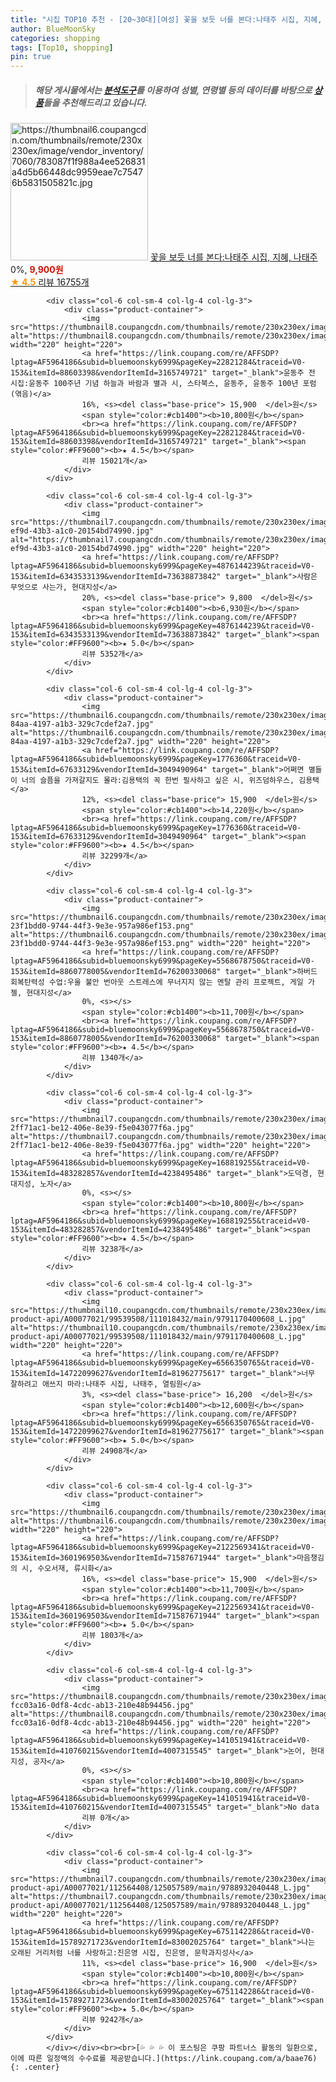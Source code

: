 ```yaml
---
title: "시집 TOP10 추천 - [20~30대][여성] 꽃을 보듯 너를 본다:나태주 시집, 지혜, 나태주"
author: BlueMoonSky
categories: shopping
tags: [Top10, shopping]
pin: true
---
```


> ##### 해당 게시물에서는 [**분석도구**](https://itemscout.io/)를 이용하여 **성별**, **연령별** 등의 데이터를 바탕으로 [**상품**](https://link.coupang.com/a/baae76)들을 추천해드리고 있습니다.
<div class="container"><div class="row">
            <div class="col-6 col-sm-4 col-lg-4 col-lg-3">
                <div class="product-container">
                    <img src="https://thumbnail6.coupangcdn.com/thumbnails/remote/230x230ex/image/vendor_inventory/7060/783087f1f988a4ee526831a4d5b66448dc9959eae7c75476b5831505821c.jpg" alt="https://thumbnail6.coupangcdn.com/thumbnails/remote/230x230ex/image/vendor_inventory/7060/783087f1f988a4ee526831a4d5b66448dc9959eae7c75476b5831505821c.jpg" width="220" height="220">
                    <a href="https://link.coupang.com/re/AFFSDP?lptag=AF5964186&subid=bluemoonsky6999&pageKey=71321625&traceid=V0-153&itemId=238025840&vendorItemId=3584714208" target="_blank">꽃을 보듯 너를 본다:나태주 시집, 지혜, 나태주</a>
                    0%, <s></s> 
                    <span style="color:#cb1400"><b>9,900원</b></span>
                    <br><a href="https://link.coupang.com/re/AFFSDP?lptag=AF5964186&subid=bluemoonsky6999&pageKey=71321625&traceid=V0-153&itemId=238025840&vendorItemId=3584714208" target="_blank"><span style="color:#FF9600"><b>★ 4.5</b></span>
                    리뷰 16755개</a>
                </div>
            </div>
            
            <div class="col-6 col-sm-4 col-lg-4 col-lg-3">
                <div class="product-container">
                    <img src="https://thumbnail8.coupangcdn.com/thumbnails/remote/230x230ex/image/vendor_inventory/9d80/27c4065301723aa3cadbe0ef2545d07353a48ebe7abdd92d4a907d59aafc.jpg" alt="https://thumbnail8.coupangcdn.com/thumbnails/remote/230x230ex/image/vendor_inventory/9d80/27c4065301723aa3cadbe0ef2545d07353a48ebe7abdd92d4a907d59aafc.jpg" width="220" height="220">
                    <a href="https://link.coupang.com/re/AFFSDP?lptag=AF5964186&subid=bluemoonsky6999&pageKey=22821284&traceid=V0-153&itemId=88603398&vendorItemId=3165749721" target="_blank">윤동주 전 시집:윤동주 100주년 기념 하늘과 바람과 별과 시, 스타북스, 윤동주, 윤동주 100년 포럼 (엮음)</a>
                    16%, <s><del class="base-price"> 15,900  </del>원</s> 
                    <span style="color:#cb1400"><b>10,800원</b></span>
                    <br><a href="https://link.coupang.com/re/AFFSDP?lptag=AF5964186&subid=bluemoonsky6999&pageKey=22821284&traceid=V0-153&itemId=88603398&vendorItemId=3165749721" target="_blank"><span style="color:#FF9600"><b>★ 4.5</b></span>
                    리뷰 15021개</a>
                </div>
            </div>
            
            <div class="col-6 col-sm-4 col-lg-4 col-lg-3">
                <div class="product-container">
                    <img src="https://thumbnail7.coupangcdn.com/thumbnails/remote/230x230ex/image/retail/images/2021/01/26/16/0/9c2b3338-ef9d-43b3-a1c0-20154bd74990.jpg" alt="https://thumbnail7.coupangcdn.com/thumbnails/remote/230x230ex/image/retail/images/2021/01/26/16/0/9c2b3338-ef9d-43b3-a1c0-20154bd74990.jpg" width="220" height="220">
                    <a href="https://link.coupang.com/re/AFFSDP?lptag=AF5964186&subid=bluemoonsky6999&pageKey=4876144239&traceid=V0-153&itemId=6343533139&vendorItemId=73638873842" target="_blank">사람은 무엇으로 사는가, 현대지성</a>
                    20%, <s><del class="base-price"> 9,800  </del>원</s> 
                    <span style="color:#cb1400"><b>6,930원</b></span>
                    <br><a href="https://link.coupang.com/re/AFFSDP?lptag=AF5964186&subid=bluemoonsky6999&pageKey=4876144239&traceid=V0-153&itemId=6343533139&vendorItemId=73638873842" target="_blank"><span style="color:#FF9600"><b>★ 5.0</b></span>
                    리뷰 5352개</a>
                </div>
            </div>
            
            <div class="col-6 col-sm-4 col-lg-4 col-lg-3">
                <div class="product-container">
                    <img src="https://thumbnail6.coupangcdn.com/thumbnails/remote/230x230ex/image/product/image/vendoritem/2019/06/19/3049490964/9c20ee70-84aa-4197-a1b3-329c7cdef2a7.jpg" alt="https://thumbnail6.coupangcdn.com/thumbnails/remote/230x230ex/image/product/image/vendoritem/2019/06/19/3049490964/9c20ee70-84aa-4197-a1b3-329c7cdef2a7.jpg" width="220" height="220">
                    <a href="https://link.coupang.com/re/AFFSDP?lptag=AF5964186&subid=bluemoonsky6999&pageKey=1776360&traceid=V0-153&itemId=67633129&vendorItemId=3049490964" target="_blank">어쩌면 별들이 너의 슬픔을 가져갈지도 몰라:김용택의 꼭 한번 필사하고 싶은 시, 위즈덤하우스, 김용택</a>
                    12%, <s><del class="base-price"> 15,900  </del>원</s> 
                    <span style="color:#cb1400"><b>14,220원</b></span>
                    <br><a href="https://link.coupang.com/re/AFFSDP?lptag=AF5964186&subid=bluemoonsky6999&pageKey=1776360&traceid=V0-153&itemId=67633129&vendorItemId=3049490964" target="_blank"><span style="color:#FF9600"><b>★ 4.5</b></span>
                    리뷰 32299개</a>
                </div>
            </div>
            
            <div class="col-6 col-sm-4 col-lg-4 col-lg-3">
                <div class="product-container">
                    <img src="https://thumbnail6.coupangcdn.com/thumbnails/remote/230x230ex/image/retail/images/7895838449525321-23f1bdd0-9744-44f3-9e3e-957a986ef153.png" alt="https://thumbnail6.coupangcdn.com/thumbnails/remote/230x230ex/image/retail/images/7895838449525321-23f1bdd0-9744-44f3-9e3e-957a986ef153.png" width="220" height="220">
                    <a href="https://link.coupang.com/re/AFFSDP?lptag=AF5964186&subid=bluemoonsky6999&pageKey=5568678750&traceid=V0-153&itemId=8860778005&vendorItemId=76200330068" target="_blank">하버드 회복탄력성 수업:우울 불안 번아웃 스트레스에 무너지지 않는 멘탈 관리 프로젝트, 게일 가젤, 현대지성</a>
                    0%, <s></s> 
                    <span style="color:#cb1400"><b>11,700원</b></span>
                    <br><a href="https://link.coupang.com/re/AFFSDP?lptag=AF5964186&subid=bluemoonsky6999&pageKey=5568678750&traceid=V0-153&itemId=8860778005&vendorItemId=76200330068" target="_blank"><span style="color:#FF9600"><b>★ 4.5</b></span>
                    리뷰 1340개</a>
                </div>
            </div>
            
            <div class="col-6 col-sm-4 col-lg-4 col-lg-3">
                <div class="product-container">
                    <img src="https://thumbnail7.coupangcdn.com/thumbnails/remote/230x230ex/image/retail/images/1065841973271331-2ff71ac1-be12-406e-8e39-f5e043077f6a.jpg" alt="https://thumbnail7.coupangcdn.com/thumbnails/remote/230x230ex/image/retail/images/1065841973271331-2ff71ac1-be12-406e-8e39-f5e043077f6a.jpg" width="220" height="220">
                    <a href="https://link.coupang.com/re/AFFSDP?lptag=AF5964186&subid=bluemoonsky6999&pageKey=168819255&traceid=V0-153&itemId=483282857&vendorItemId=4238495486" target="_blank">도덕경, 현대지성, 노자</a>
                    0%, <s></s> 
                    <span style="color:#cb1400"><b>10,800원</b></span>
                    <br><a href="https://link.coupang.com/re/AFFSDP?lptag=AF5964186&subid=bluemoonsky6999&pageKey=168819255&traceid=V0-153&itemId=483282857&vendorItemId=4238495486" target="_blank"><span style="color:#FF9600"><b>★ 4.5</b></span>
                    리뷰 3238개</a>
                </div>
            </div>
            
            <div class="col-6 col-sm-4 col-lg-4 col-lg-3">
                <div class="product-container">
                    <img src="https://thumbnail10.coupangcdn.com/thumbnails/remote/230x230ex/image/retail-product-api/A00077021/99539508/111018432/main/9791170400608_L.jpg" alt="https://thumbnail10.coupangcdn.com/thumbnails/remote/230x230ex/image/retail-product-api/A00077021/99539508/111018432/main/9791170400608_L.jpg" width="220" height="220">
                    <a href="https://link.coupang.com/re/AFFSDP?lptag=AF5964186&subid=bluemoonsky6999&pageKey=6566350765&traceid=V0-153&itemId=14722099627&vendorItemId=81962775617" target="_blank">너무 잘하려고 애쓰지 마라:나태주 시집, 나태주, 열림원</a>
                    3%, <s><del class="base-price"> 16,200  </del>원</s> 
                    <span style="color:#cb1400"><b>12,600원</b></span>
                    <br><a href="https://link.coupang.com/re/AFFSDP?lptag=AF5964186&subid=bluemoonsky6999&pageKey=6566350765&traceid=V0-153&itemId=14722099627&vendorItemId=81962775617" target="_blank"><span style="color:#FF9600"><b>★ 5.0</b></span>
                    리뷰 24908개</a>
                </div>
            </div>
            
            <div class="col-6 col-sm-4 col-lg-4 col-lg-3">
                <div class="product-container">
                    <img src="https://thumbnail6.coupangcdn.com/thumbnails/remote/230x230ex/image/vendor_inventory/8693/426fdb30904f9332b09e2edb90d71f46f69a48d700f75c0d2b2304e23724.jpg" alt="https://thumbnail6.coupangcdn.com/thumbnails/remote/230x230ex/image/vendor_inventory/8693/426fdb30904f9332b09e2edb90d71f46f69a48d700f75c0d2b2304e23724.jpg" width="220" height="220">
                    <a href="https://link.coupang.com/re/AFFSDP?lptag=AF5964186&subid=bluemoonsky6999&pageKey=2122569341&traceid=V0-153&itemId=3601969503&vendorItemId=71587671944" target="_blank">마음챙김의 시, 수오서재, 류시화</a>
                    16%, <s><del class="base-price"> 15,900  </del>원</s> 
                    <span style="color:#cb1400"><b>11,700원</b></span>
                    <br><a href="https://link.coupang.com/re/AFFSDP?lptag=AF5964186&subid=bluemoonsky6999&pageKey=2122569341&traceid=V0-153&itemId=3601969503&vendorItemId=71587671944" target="_blank"><span style="color:#FF9600"><b>★ 5.0</b></span>
                    리뷰 1803개</a>
                </div>
            </div>
            
            <div class="col-6 col-sm-4 col-lg-4 col-lg-3">
                <div class="product-container">
                    <img src="https://thumbnail8.coupangcdn.com/thumbnails/remote/230x230ex/image/retail/images/2874139065654414-fcc03a16-0df8-4cdc-ab13-210e48b94456.jpg" alt="https://thumbnail8.coupangcdn.com/thumbnails/remote/230x230ex/image/retail/images/2874139065654414-fcc03a16-0df8-4cdc-ab13-210e48b94456.jpg" width="220" height="220">
                    <a href="https://link.coupang.com/re/AFFSDP?lptag=AF5964186&subid=bluemoonsky6999&pageKey=141051941&traceid=V0-153&itemId=410760215&vendorItemId=4007315545" target="_blank">논어, 현대지성, 공자</a>
                    0%, <s></s> 
                    <span style="color:#cb1400"><b>10,800원</b></span>
                    <br><a href="https://link.coupang.com/re/AFFSDP?lptag=AF5964186&subid=bluemoonsky6999&pageKey=141051941&traceid=V0-153&itemId=410760215&vendorItemId=4007315545" target="_blank">No data
                    리뷰 0개</a>
                </div>
            </div>
            
            <div class="col-6 col-sm-4 col-lg-4 col-lg-3">
                <div class="product-container">
                    <img src="https://thumbnail7.coupangcdn.com/thumbnails/remote/230x230ex/image/retail-product-api/A00077021/112564408/125057589/main/9788932040448_L.jpg" alt="https://thumbnail7.coupangcdn.com/thumbnails/remote/230x230ex/image/retail-product-api/A00077021/112564408/125057589/main/9788932040448_L.jpg" width="220" height="220">
                    <a href="https://link.coupang.com/re/AFFSDP?lptag=AF5964186&subid=bluemoonsky6999&pageKey=6751142286&traceid=V0-153&itemId=15789271723&vendorItemId=83002025764" target="_blank">나는 오래된 거리처럼 너를 사랑하고:진은영 시집, 진은영, 문학과지성사</a>
                    11%, <s><del class="base-price"> 16,900  </del>원</s> 
                    <span style="color:#cb1400"><b>10,800원</b></span>
                    <br><a href="https://link.coupang.com/re/AFFSDP?lptag=AF5964186&subid=bluemoonsky6999&pageKey=6751142286&traceid=V0-153&itemId=15789271723&vendorItemId=83002025764" target="_blank"><span style="color:#FF9600"><b>★ 5.0</b></span>
                    리뷰 9242개</a>
                </div>
            </div>
            </div></div><br><br>[💦 💦 💦 이 포스팅은 쿠팡 파트너스 활동의 일환으로, 이에 따른 일정액의 수수료를 제공받습니다.](https://link.coupang.com/a/baae76){: .center}